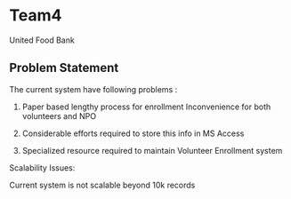 # Team4
United Food Bank

## Problem Statement

The current system have following problems :
1. Paper based lengthy process for enrollment Inconvenience for both volunteers and NPO

2. Considerable efforts required to store this info in MS Access

3. Specialized resource required to maintain Volunteer Enrollment system

Scalability Issues:

Current system is not scalable beyond 10k records
